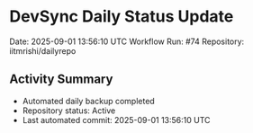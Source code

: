 # DevSync Daily Status Update
Date: 2025-09-01 13:56:10 UTC
Workflow Run: #74
Repository: iitmrishi/dailyrepo

## Activity Summary
- Automated daily backup completed
- Repository status: Active
- Last automated commit: 2025-09-01 13:56:10 UTC
